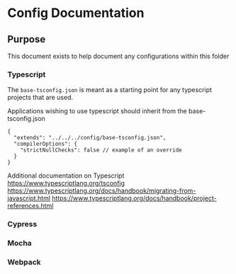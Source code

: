 # Config Documentation

## Purpose

This document exists to help document any configurations within this folder

### Typescript

The `base-tsconfig.json` is meant as a starting point for any typescript projects that are used.

Applications wishing to use typescript should inherit from the base-tsconfig.json

```
{
  "extends": "../../../config/base-tsconfig.json",
  "compilerOptions": {
    "strictNullChecks": false // example of an override
  }
}
```

Additional documentation on Typescript
https://www.typescriptlang.org/tsconfig
https://www.typescriptlang.org/docs/handbook/migrating-from-javascript.html
https://www.typescriptlang.org/docs/handbook/project-references.html

### Cypress

### Mocha

### Webpack
